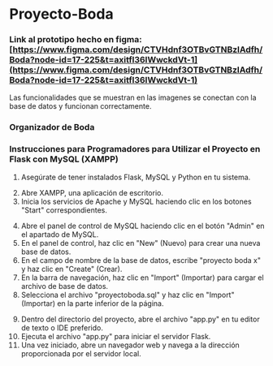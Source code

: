 # Proyecto-Boda

### Link al prototipo hecho en figma: [https://www.figma.com/design/CTVHdnf3OTBvGTNBzIAdfh/Boda?node-id=17-225&t=axitfl36IWwckdVt-1](https://www.figma.com/design/CTVHdnf3OTBvGTNBzIAdfh/Boda?node-id=17-225&t=axitfl36IWwckdVt-1)

Las funcionalidades que se muestran en las imagenes se conectan con la base de datos y funcionan correctamente.

### Organizador de Boda 

<!-- Instrucciones para Programadores para Utilizar el Proyecto en Flask con MySQL (XAMPP) -->
###  Instrucciones para Programadores para Utilizar el Proyecto en Flask con MySQL (XAMPP)
<!-- Preparación del Entorno: -->
1. Asegúrate de tener instalados Flask, MySQL y Python en tu sistema.

<!-- Configuración de XAMPP: -->
2. Abre XAMPP, una aplicación de escritorio.
3. Inicia los servicios de Apache y MySQL haciendo clic en los botones "Start" correspondientes.

<!-- Configuración de la Base de Datos: -->
4. Abre el panel de control de MySQL haciendo clic en el botón "Admin" en el apartado de MySQL.
5. En el panel de control, haz clic en "New" (Nuevo) para crear una nueva base de datos.
6. En el campo de nombre de la base de datos, escribe "proyecto boda x" y haz clic en "Create" (Crear).
7. En la barra de navegación, haz clic en "Import" (Importar) para cargar el archivo de base de datos.
8. Selecciona el archivo "proyectoboda.sql" y haz clic en "Import" (Importar) en la parte inferior de la página.

<!-- Ejecución del Proyecto: -->
9. Dentro del directorio del proyecto, abre el archivo "app.py" en tu editor de texto o IDE preferido.
10. Ejecuta el archivo "app.py" para iniciar el servidor Flask.
11. Una vez iniciado, abre un navegador web y navega a la dirección proporcionada por el servidor local.

<!-- ¡Listo para Programar! -->
